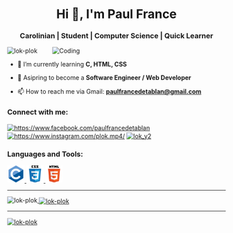 <h1 align="center">Hi 👋, I'm Paul France</h1>
<h3 align="center">Carolinian | Student | Computer Science | Quick Learner</h3>
<img align="right" alt="Coding" width="400" src="https://user-images.githubusercontent.com/74038190/229223263-cf2e4b07-2615-4f87-9c38-e37600f8381a.gif">

<p align="left"> <img src="https://komarev.com/ghpvc/?username=lok-plok&label=Profile%20views&color=0e75b6&style=flat" alt="lok-plok" /> </p>

- 🌱 I’m currently learning **C, HTML, CSS**

- 👯 Asipring to become a **Software Engineer / Web Developer**

- 📫 How to reach me via Gmail: **paulfrancedetablan@gmail.com**

<h3 align="left">Connect with me:</h3>
<p align="left">
<a href="https://fb.com/https://www.facebook.com/paulfrancedetablan" target="blank"><img align="center" src="https://raw.githubusercontent.com/rahuldkjain/github-profile-readme-generator/master/src/images/icons/Social/facebook.svg" alt="https://www.facebook.com/paulfrancedetablan" height="30" width="40" /></a>
<a href="https://instagram.com/https://www.instagram.com/plok.mp4/" target="blank"><img align="center" src="https://raw.githubusercontent.com/rahuldkjain/github-profile-readme-generator/master/src/images/icons/Social/instagram.svg" alt="https://www.instagram.com/plok.mp4/" height="30" width="40" /></a>
<a href="https://discord.gg/lok_y2" target="blank"><img align="center" src="https://raw.githubusercontent.com/rahuldkjain/github-profile-readme-generator/master/src/images/icons/Social/discord.svg" alt="lok_y2" height="30" width="40" /></a>
</p>

<h3 align="left">Languages and Tools:</h3>
<p align="left"> <a href="https://getbootstrap.com" target="_blank" rel="noreferrer">  
  <img src="https://raw.githubusercontent.com/devicons/devicon/master/icons/c/c-original.svg" alt="c" width="40" height="40"/> </a> <a href="https://www.w3schools.com/css/" target="_blank" rel="noreferrer"> 
  <img src="https://raw.githubusercontent.com/devicons/devicon/master/icons/css3/css3-original-wordmark.svg" alt="css3" width="40" height="40"/> </a> <a href="https://git-scm.com/" target="_blank" rel="noreferrer"> 
  <img src="https://raw.githubusercontent.com/devicons/devicon/master/icons/html5/html5-original-wordmark.svg" alt="html5" width="40" height="40"/> </a> <a href="https://developer.mozilla.org/en-US/docs/Web/JavaScript" target="_blank" rel="noreferrer">     <hr>

<p><img align="left" src="https://github-readme-stats.vercel.app/api/top-langs?username=lok-plok&show_icons=true&locale=en&layout=compact" alt="lok-plok" /></p>

<p>&nbsp;<img align="center" src="https://github-readme-stats.vercel.app/api?username=lok-plok&show_icons=true&locale=en" alt="lok-plok" /></p><hr>

<p><img align="center" src="https://github-readme-streak-stats.herokuapp.com/?user=lok-plok&" alt="lok-plok" /></p>
